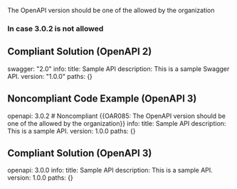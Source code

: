 The OpenAPI version should be one of the allowed by the organization

### In case 3.0.2 is not allowed

Compliant Solution (OpenAPI 2)
------------------------------

  swagger: "2.0"
  info:
    title: Sample API
    description: This is a sample Swagger API.
    version: "1.0.0"
  paths: {} 

Noncompliant Code Example (OpenAPI 3)
-------------------------------------

  openapi: 3.0.2  \# Noncompliant {{OAR085: The OpenAPI version should be one of the allowed by the organization}}
  info:
    title: Sample API
    description: This is a sample API.
    version: 1.0.0
  paths: {}

Compliant Solution (OpenAPI 3)
------------------------------

  openapi: 3.0.0 
  info:
    title: Sample API
    description: This is a sample API.
    version: 1.0.0
  paths: {}